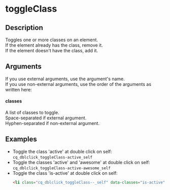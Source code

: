 # toggleClass

## Description

Toggles one or more classes on an element.  
If the element already has the class, remove it.  
If the element doesn't have the class, add it.

## Arguments

If you use external arguments, use the argument's name.  
If you use non-external arguments, use the order of the arguments as written here:

#### classes

A list of classes to toggle.  
Space-separated if external argument.  
Hyphen-separated if non-external argument.


## Examples

- Toggle the class 'active' at double click on self: `cq_dblclick_toggleClass-active_self`  
- Toggle the classes 'active' and 'awesome' at double click on self: `cq_dblclick_toggleClass-active-awesome_self`  
- Toggle the class 'is-active' at double click on self:  
  ```html  
  <li class="cq_dblclick_toggleClass--_self" data-classes="is-active">Menu Item</li>  
  ```